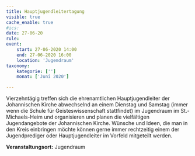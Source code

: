 ```yaml
---
title: Hauptjugendleitertagung
visible: true
cache_enable: true
#ics: 
date: 27-06-20
rule: 
event:
	start: 27-06-2020 14:00
	end: 27-06-2020 16:00
	location: 'Jugendraum'
taxonomy:
	kategorie: ['']
	monat: ['Juni 2020']

---
```

Vierzehntägig treffen sich die ehrenamtlichen Hauptjugendleiter der Johannischen Kirche abwechselnd an einem Dienstag und Samstag (immer wenn die Schule für Geisteswissenschaft stattfindet) im Jugendraum im St.-Michaels-Heim und organisieren und planen die vielfältigen Jugendangebote der Johannischen Kirche. Wünsche und Ideen, die man in den Kreis einbringen möchte können gerne immer rechtzeitig einem der Jugendprediger oder Hauptjugendleiter im Vorfeld mitgeteilt werden.


**Veranstaltungsort:** Jugendraum

